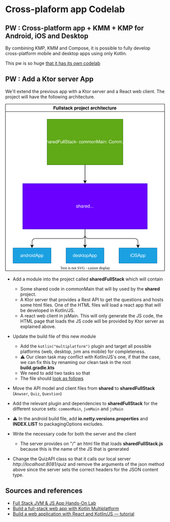 # Cross-plaform app Codelab

## PW : Cross-platform app + KMM + KMP for Android, iOS and Desktop

By combining KMP, KMM and Compose, it is possible to fully develop cross-platform mobile and desktop apps using only Kotlin.

This pw is so huge [that it has its own codelab](https://worldline.github.io/learning-kotlin-multiplatform/)

## PW : Add a Ktor server App

We'll extend the previous app with a Ktor server and a React web client.
The project will have the following architecture.

![architecture](../../assets/fs-kmp-architecture.drawio.svg)

- Add a module into the project called **sharedFullStack** which will contain
  - Some shared code in commonMain that will by used by the **shared** project.
  - A Ktor server that provides a Rest API to get the questions and hosts some html files. One of the HTML files will load a react app that will be developed in Kotlin/JS.
  - A react web client in jsMain. This will only generate the JS code, the HTML page that loads the JS code will be provided by Ktor server as explained above.
- Update the build file of this new module
  - Add the `kotlin("multiplatform")` plugin and target all possible platforms (web, desktop, jvm ans mobile) for completeness.
  - ⚠️ Our clean task may conflict with Kotlin/JS's one, if that the case, we can fix this by renaming our clean task in the root **build.gradle.kts**
  - We need to add two tasks so that
  - The file should [look as follows]()
- Move the API model and client files from **shared** to **sharedFullStack** (`Anwser`, `Quiz`, `Question`)
- Add the relevant plugin and dependencies to **sharedFullStack** for the different source sets: `commonMain`, `jvmMain` and `jsMain`
- ⚠️ In the android build file, add **io.netty.versions.properties** and **INDEX.LIST** to packagingOptions excludes.
- Write the necessary code for both the server and the client

  - The server provides on "/" an html file that loads **sharedFullStack.js** because this is the name of the JS that is generated

- Change the QuizAPI class so that it calls our local server _http://localhost:8081/quiz_ and remove the arguments of the json method above since the server sets the correct headers for the JSON content type.

## Sources and references

- [Full Stack JVM & JS App Hands-On Lab](https://github.com/kotlin-hands-on/jvm-js-fullstack)
- [Build a full-stack web app with Kotlin Multiplatform](https://kotlinlang.org/docs/multiplatform-full-stack-app.html)
- [Build a web application with React and Kotlin/JS — tutorial](https://kotlinlang.org/docs/js-react.htm)
